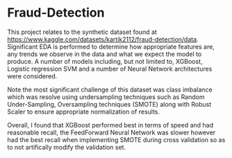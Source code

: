 # Fraud-Detection

This project relates to the synthetic dataset found at https://www.kaggle.com/datasets/kartik2112/fraud-detection/data. Significant EDA is performed to determine how appropriate features are, any trends we observe in the data and what we expect the model to produce. A number of models including, but not limited to, XGBoost, Logistic regression SVM and a number of Neural Network architectures were considered.

Note the most significant challenge of this dataset was class imbalance which was resolve using undersampling techniques such as Random Under-Sampling, Oversampling techniques (SMOTE) along with Robust Scaler to ensure appropriate normalization of results.

Overall, I found that XGBoost performed best in terms of speed and had reasonable recall, the FeedForward Neural Network was slower however had the best recall when implementing SMOTE during cross validation so as to not artifically modify the validation set.
